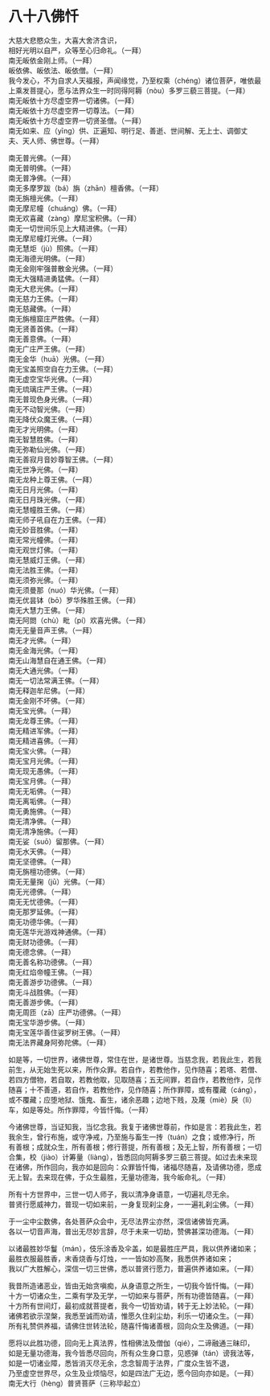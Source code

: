 # 八十八佛忏

大慈大悲愍众生，大喜大舍济含识，  
相好光明以自严，众等至心归命礼。（一拜）  
南无皈依金刚上师。（一拜）  
皈依佛、皈依法、皈依僧。（一拜）  
我今发心，不为自求人天福报，声闻缘觉，乃至权乘（chéng）诸位菩萨，唯依最上乘发菩提心，愿与法界众生一时同得阿耨（nòu）多罗三藐三菩提。（一拜）  
南无皈依十方尽虚空界一切诸佛。（一拜）  
南无皈依十方尽虚空界一切尊法。（一拜）  
南无皈依十方尽虚空界一切贤圣僧。（一拜）  
南无如来、应（yīng）供、正遍知、明行足、善逝、世间解、无上士、调御丈夫、天人师、佛世尊。（一拜）  

南无普光佛。（一拜）  
南无普明佛。（一拜）  
南无普净佛。（一拜）  
南无多摩罗跋（bá）旃（zhān）檀香佛。（一拜）  
南无旃檀光佛。（一拜）  
南无摩尼幢（chuáng）佛。（一拜）  
南无欢喜藏（zàng）摩尼宝积佛。（一拜）  
南无一切世间乐见上大精进佛。（一拜）  
南无摩尼幢灯光佛。（一拜）  
南无慧炬（jù）照佛。（一拜）  
南无海德光明佛。（一拜）  
南无金刚牢强普散金光佛。（一拜）  
南无大强精进勇猛佛。（一拜）  
南无大悲光佛。（一拜）  
南无慈力王佛。（一拜）  
南无慈藏佛。（一拜）  
南无旃檀窟庄严胜佛。（一拜）  
南无贤善首佛。（一拜）  
南无善意佛。（一拜）  
南无广庄严王佛。（一拜）  
南无金华（huā）光佛。（一拜）  
南无宝盖照空自在力王佛。（一拜）  
南无虚空宝华光佛。（一拜）  
南无琉璃庄严王佛。（一拜）  
南无普现色身光佛。（一拜）  
南无不动智光佛。（一拜）  
南无降伏众魔王佛。（一拜）  
南无才光明佛。（一拜）  
南无智慧胜佛。（一拜）  
南无弥勒仙光佛。（一拜）  
南无善寂月音妙尊智王佛。（一拜）  
南无世净光佛。（一拜）  
南无龙种上尊王佛。（一拜）  
南无日月光佛。（一拜）  
南无日月珠光佛。（一拜）  
南无慧幢胜王佛。（一拜）  
南无师子吼自在力王佛。（一拜）  
南无妙音胜佛。（一拜）  
南无常光幢佛。（一拜）  
南无观世灯佛。（一拜）  
南无慧威灯王佛。（一拜）  
南无法胜王佛。（一拜）  
南无须弥光佛。（一拜）  
南无须曼那（nuó）华光佛。（一拜）  
南无优昙钵（bō）罗华殊胜王佛。（一拜）  
南无大慧力王佛。（一拜）  
南无阿閦（chù）毗（pí）欢喜光佛。（一拜）  
南无无量音声王佛。（一拜）  
南无才光佛。（一拜）  
南无金海光佛。（一拜）  
南无山海慧自在通王佛。（一拜）  
南无大通光佛。（一拜）  
南无一切法常满王佛。（一拜）  
南无释迦牟尼佛。（一拜）  
南无金刚不坏佛。（一拜）  
南无宝光佛。（一拜）  
南无龙尊王佛。（一拜）  
南无精进军佛。（一拜）  
南无精进喜佛。（一拜）  
南无宝火佛。（一拜）  
南无宝月光佛。（一拜）  
南无现无愚佛。（一拜）  
南无宝月佛。（一拜）  
南无无垢佛。（一拜）  
南无离垢佛。（一拜）  
南无勇施佛。（一拜）  
南无清净佛。（一拜）  
南无清净施佛。（一拜）  
南无娑（suō）留那佛。（一拜）  
南无水天佛。（一拜）  
南无坚德佛。（一拜）  
南无旃檀功德佛。（一拜）  
南无无量掬（jū）光佛。（一拜）  
南无光德佛。（一拜）  
南无无忧德佛。（一拜）  
南无那罗延佛。（一拜）  
南无功德华佛。（一拜）  
南无莲华光游戏神通佛。（一拜）  
南无财功德佛。（一拜）  
南无德念佛。（一拜）  
南无善名称功德佛。（一拜）  
南无红焰帝幢王佛。（一拜）  
南无善游步功德佛。（一拜）  
南无斗战胜佛。（一拜）  
南无善游步佛。（一拜）  
南无周匝（zā）庄严功德佛。（一拜）  
南无宝华游步佛。（一拜）  
南无宝莲华善住娑罗树王佛。（一拜）  
南无法界藏身阿弥陀佛。（一拜）  

如是等，一切世界，诸佛世尊，常住在世，是诸世尊。当慈念我，若我此生，若我前生，从无始生死以来，所作众罪。若自作，若教他作，见作随喜；若塔、若僧、若四方僧物，若自取，若教他取，见取随喜；五无间罪，若自作，若教他作，见作随喜；十不善道，若自作，若教他作，见作随喜；所作罪障，或有覆藏（cáng），或不覆藏；应堕地狱、饿鬼、畜生，诸余恶趣；边地下贱，及蔑（miè）戾（lì）车，如是等处。所作罪障，今皆忏悔。（一拜）

今诸佛世尊，当证知我，当忆念我。我复于诸佛世尊前，作如是言：若我此生，若我余生，曾行布施，或守净戒，乃至施与畜生一抟（tuán）之食；或修净行，所有善根；成就众生，所有善根；修行菩提，所有善根；及无上智，所有善根；一切合集，校（jiào）计筹量（liàng），皆悉回向阿耨多罗三藐三菩提。如过去未来现在诸佛，所作回向，我亦如是回向：众罪皆忏悔，诸福尽随喜，及请佛功德，愿成无上智。去来现在佛，于众生最胜，无量功德海，我今皈命礼。（一拜）

所有十方世界中，三世一切人师子，我以清净身语意，一切遍礼尽无余。  
普贤行愿威神力，普现一切如来前，一身复现刹尘身，一一遍礼刹尘佛。（一拜）

于一尘中尘数佛，各处菩萨众会中，无尽法界尘亦然，深信诸佛皆充满。  
各以一切音声海，普出无尽妙言辞，尽于未来一切劫，赞佛甚深功德海。（一拜）

以诸最胜妙华鬘（mán），伎乐涂香及伞盖，如是最胜庄严具，我以供养诸如来；  
最胜衣服最胜香，末香烧香与灯烛，一一皆如妙高聚，我悉供养诸如来；  
我以广大胜解心，深信一切三世佛，悉以普贤行愿力，普遍供养诸如来。（一拜）

我昔所造诸恶业，皆由无始贪嗔痴，从身语意之所生，一切我今皆忏悔。（一拜）  
十方一切诸众生，二乘有学及无学，一切如来与菩萨，所有功德皆随喜。（一拜）  
十方所有世间灯，最初成就菩提者，我今一切皆劝请，转于无上妙法轮。（一拜）  
诸佛若欲示涅槃，我悉至诚而劝请，惟愿久住刹尘劫，利乐一切诸众生。（一拜）  
所有礼赞供养福，请佛住世转法轮，随喜忏悔诸善根，回向众生及佛道。（一拜）  
  
愿将以此胜功德，回向无上真法界，性相佛法及僧伽（qié），二谛融通三昧印，  
如是无量功德海，我今皆悉尽回向，所有众生身口意，见惑弹（tán）谤我法等，  
如是一切诸业障，悉皆消灭尽无余，念念智周于法界，广度众生皆不退，  
乃至虚空世界尽，众生及业烦恼尽，如是四法广无边，愿今回向亦如是。（一拜）  
南无大行（hèng）普贤菩萨（三称毕起立）

